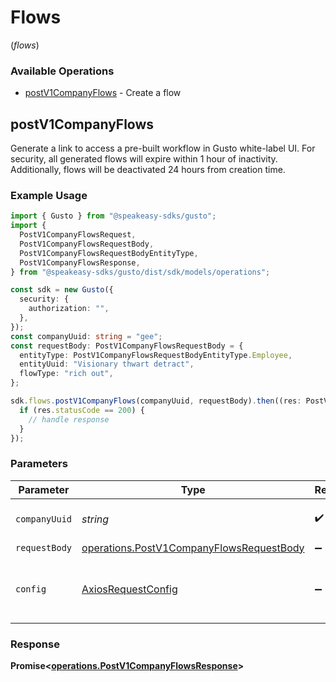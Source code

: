 # Flows
(*flows*)

### Available Operations

* [postV1CompanyFlows](#postv1companyflows) - Create a flow

## postV1CompanyFlows

Generate a link to access a pre-built workflow in Gusto white-label UI. For security, all generated flows will expire within 1 hour of inactivity. Additionally, flows will be deactivated 24 hours from creation time. 

### Example Usage

```typescript
import { Gusto } from "@speakeasy-sdks/gusto";
import {
  PostV1CompanyFlowsRequest,
  PostV1CompanyFlowsRequestBody,
  PostV1CompanyFlowsRequestBodyEntityType,
  PostV1CompanyFlowsResponse,
} from "@speakeasy-sdks/gusto/dist/sdk/models/operations";

const sdk = new Gusto({
  security: {
    authorization: "",
  },
});
const companyUuid: string = "gee";
const requestBody: PostV1CompanyFlowsRequestBody = {
  entityType: PostV1CompanyFlowsRequestBodyEntityType.Employee,
  entityUuid: "Visionary thwart detract",
  flowType: "rich out",
};

sdk.flows.postV1CompanyFlows(companyUuid, requestBody).then((res: PostV1CompanyFlowsResponse) => {
  if (res.statusCode == 200) {
    // handle response
  }
});
```

### Parameters

| Parameter                                                                                            | Type                                                                                                 | Required                                                                                             | Description                                                                                          |
| ---------------------------------------------------------------------------------------------------- | ---------------------------------------------------------------------------------------------------- | ---------------------------------------------------------------------------------------------------- | ---------------------------------------------------------------------------------------------------- |
| `companyUuid`                                                                                        | *string*                                                                                             | :heavy_check_mark:                                                                                   | The UUID of the company                                                                              |
| `requestBody`                                                                                        | [operations.PostV1CompanyFlowsRequestBody](../../models/operations/postv1companyflowsrequestbody.md) | :heavy_minus_sign:                                                                                   | N/A                                                                                                  |
| `config`                                                                                             | [AxiosRequestConfig](https://axios-http.com/docs/req_config)                                         | :heavy_minus_sign:                                                                                   | Available config options for making requests.                                                        |


### Response

**Promise<[operations.PostV1CompanyFlowsResponse](../../models/operations/postv1companyflowsresponse.md)>**

